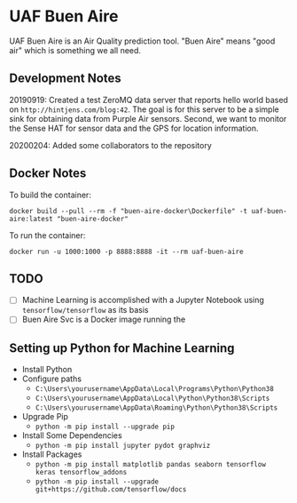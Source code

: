 # UAF Buen Aire
UAF Buen Aire is an Air Quality prediction tool. "Buen Aire" means "good air" which is something we all need.

## Development Notes

20190919: Created a test ZeroMQ data server that reports hello world based on `http://hintjens.com/blog:42`. The goal is for this server to be a simple sink for obtaining data from Purple Air sensors. Second, we want to monitor the Sense HAT for sensor data and the GPS for location information.

20200204: Added some collaborators to the repository

## Docker Notes

To build the container:

```
docker build --pull --rm -f "buen-aire-docker\Dockerfile" -t uaf-buen-aire:latest "buen-aire-docker"
```

To run the container:

```
docker run -u 1000:1000 -p 8888:8888 -it --rm uaf-buen-aire
```

TODO
----

- [ ] Machine Learning is accomplished with a Jupyter Notebook using `tensorflow/tensorflow` as its basis
- [ ] Buen Aire Svc is a Docker image running the 

Setting up Python for Machine Learning
--------------------------------------

- Install Python
- Configure paths
  - `C:\Users\yourusername\AppData\Local\Programs\Python\Python38`
  - `C:\Users\yourusername\AppData\Local\Python\Python38\Scripts`
  - `C:\Users\yourusername\AppData\Roaming\Python\Python38\Scripts`
- Upgrade Pip
  - `python -m pip install --upgrade pip`
- Install Some Dependencies
  - `python -m pip install jupyter pydot graphviz`
- Install Packages
  - `python -m pip install matplotlib pandas seaborn tensorflow keras tensorflow_addons`
  - `python -m pip install --upgrade git+https://github.com/tensorflow/docs`
